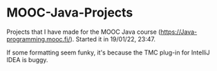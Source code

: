 # MOOC-Java-Projects
Projects that I have made for the MOOC Java course (https://Java-programming.mooc.fi/).
Started it in 19/01/22, 23:47.

If some formatting seem funky, it's because the TMC plug-in for IntelliJ IDEA is buggy.
